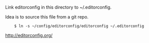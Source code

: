Link editorconfig in this directory to ~/.editorconfig.

Idea is to source this file from a git repo.

        $ ln -s ~/config/editorconfig/editorconfig ~/.editorconfig

http://editorconfig.org/
